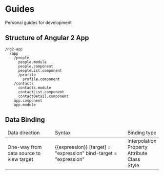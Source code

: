 # Guides
Personal guides for development
## Structure of Angular 2 App
```
/ng2-app
  /app
    /people
      people.module
      people.component
      peopleList.component
      /profile
        profile.component
    /contacts
      contacts.module
      contactList.component
      contactDetail.component
    app.component
    app.module
```
## Data Binding

<table>
  <thead>
    <tr>
      <td>Data direction</td>
      <td>Syntax</td>
      <td>Binding type</td>
    </tr>
  </thead>
  <tbody>
    <tr>
    <td>One-way from data source to view target</td>
    <td>{{expression}} [target] = "expression" bind-target = "expression"</td>
    <td>Interpolation <br> Property <br> Attribute <br> Class <br> Style</td>
    </tr>
  </tbody>
</table>
